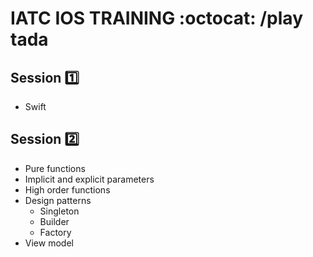 # IATC IOS TRAINING :octocat: /play tada

## Session :one:
+ Swift

## Session :two:

+ Pure functions
+ Implicit and explicit parameters
+ High order functions
+ Design patterns
    * Singleton
    * Builder
    * Factory
+ View model



